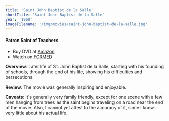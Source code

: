 ```yaml
---
title: 'Saint John Baptist de la Salle'
shortTitle: 'Saint John Baptist de la Salle'
year: '1968'
imageFilename: '/img/movies/saint-john-baptist-de-la-salle.jpg'
---
```


#### Patron Saint of Teachers

* Buy DVD at [Amazon](https://www.amazon.com/Saint-John-Baptist-Salle-Teachers/dp/B0041OOW8M)
* Watch on [FORMED](https://watch.formed.org/saint-john-baptist-de-la-salle-patron-saint-of-teachers)

**Overview**: Later life of St. John Baptist de la Salle, starting with his founding of schools, through the end of his life, showing his difficulties and persecutions.

**Review**: The movie was generally inspiring and enjoyable.

**Caveats**: It's generally very family friendly, except for one scene with a few men hanging from trees as the saint begins traveling on a road near the end of the movie. Also, I cannot yet attest to the accuracy of it, since I know very little about his actual life.